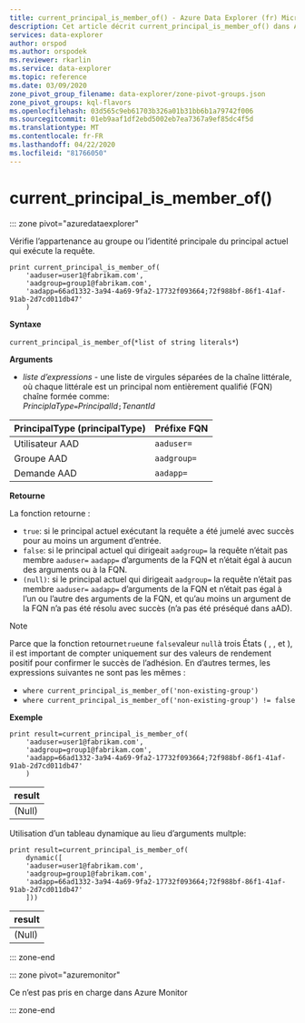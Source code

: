 ```yaml
---
title: current_principal_is_member_of() - Azure Data Explorer (fr) Microsoft Docs
description: Cet article décrit current_principal_is_member_of() dans Azure Data Explorer.
services: data-explorer
author: orspod
ms.author: orspodek
ms.reviewer: rkarlin
ms.service: data-explorer
ms.topic: reference
ms.date: 03/09/2020
zone_pivot_group_filename: data-explorer/zone-pivot-groups.json
zone_pivot_groups: kql-flavors
ms.openlocfilehash: 03d565c9eb61703b326a01b31bb6b1a79742f006
ms.sourcegitcommit: 01eb9aaf1df2ebd5002eb7ea7367a9ef85dc4f5d
ms.translationtype: MT
ms.contentlocale: fr-FR
ms.lasthandoff: 04/22/2020
ms.locfileid: "81766050"
---
```

# <a name="current_principal_is_member_of"></a>current_principal_is_member_of()

::: zone pivot="azuredataexplorer"

Vérifie l’appartenance au groupe ou l’identité principale du principal actuel qui exécute la requête.

```kusto
print current_principal_is_member_of(
    'aaduser=user1@fabrikam.com', 
    'aadgroup=group1@fabrikam.com',
    'aadapp=66ad1332-3a94-4a69-9fa2-17732f093664;72f988bf-86f1-41af-91ab-2d7cd011db47'
    )
```

**Syntaxe**

`current_principal_is_member_of`(`*list of string literals*`)

**Arguments**

* *liste d’expressions* - une liste de virgules séparées de la chaîne littérale, où chaque littérale est un principal nom entièrement qualifié (FQN) chaîne formée comme:  
*PrinciplaType*`=`*PrincipalId*`;`*TenantId*

| PrincipalType (principalType)   | Préfixe FQN  |
|-----------------|-------------|
| Utilisateur AAD        | `aaduser=`  |
| Groupe AAD       | `aadgroup=` |
| Demande AAD | `aadapp=`   |

**Retourne**

La fonction retourne :
* `true`: si le principal actuel exécutant la requête a été jumelé avec succès pour au moins un argument d’entrée.
* `false`: si le principal actuel qui dirigeait `aadgroup=` la requête n’était pas membre `aaduser=` `aadapp=` d’arguments de la FQN et n’était égal à aucun des arguments ou à la FQN.
* `(null)`: si le principal actuel qui dirigeait `aadgroup=` la requête n’était pas membre `aaduser=` `aadapp=` d’arguments de la FQN et n’était pas égal à l’un ou l’autre des arguments de la FQN, et qu’au moins un argument de la FQN n’a pas été résolu avec succès (n’a pas été préséqué dans aAD). 

> [!NOTE]
> Parce que la fonction retourne`true`une `false`valeur `null`à trois États ( , , et ), il est important de compter uniquement sur des valeurs de rendement positif pour confirmer le succès de l’adhésion. En d’autres termes, les expressions suivantes ne sont pas les mêmes :
> 
> * `where current_principal_is_member_of('non-existing-group')`
> * `where current_principal_is_member_of('non-existing-group') != false` 


**Exemple**

```kusto
print result=current_principal_is_member_of(
    'aaduser=user1@fabrikam.com', 
    'aadgroup=group1@fabrikam.com',
    'aadapp=66ad1332-3a94-4a69-9fa2-17732f093664;72f988bf-86f1-41af-91ab-2d7cd011db47'
    )
```

| result |
|--------|
| (Null) |

Utilisation d’un tableau dynamique au lieu d’arguments multple:

```kusto
print result=current_principal_is_member_of(
    dynamic([
    'aaduser=user1@fabrikam.com', 
    'aadgroup=group1@fabrikam.com',
    'aadapp=66ad1332-3a94-4a69-9fa2-17732f093664;72f988bf-86f1-41af-91ab-2d7cd011db47'
    ]))
```

| result |
|--------|
| (Null) |

::: zone-end

::: zone pivot="azuremonitor"

Ce n’est pas pris en charge dans Azure Monitor

::: zone-end
